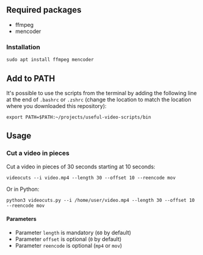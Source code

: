 ## Required packages

* ffmpeg
* mencoder

### Installation

    sudo apt install ffmpeg mencoder

## Add to PATH

It's possible to use the scripts from the terminal by adding the following line 
at the end of `.bashrc` or `.zshrc`  (change the location to match the location 
where you downloaded this repository):

    export PATH=$PATH:~/projects/useful-video-scripts/bin

## Usage

### Cut a video in pieces

Cut a video in pieces of 30 seconds starting at 10 seconds:

    videocuts --i video.mp4 --length 30 --offset 10 --reencode mov

Or in Python:

    python3 videocuts.py --i /home/user/video.mp4 --length 30 --offset 10 --reencode mov

#### Parameters

- Parameter `length` is mandatory (`60` by default)
- Parameter `offset` is optional (`0` by default)
- Parameter `reencode` is optional (`mp4` or `mov`)
